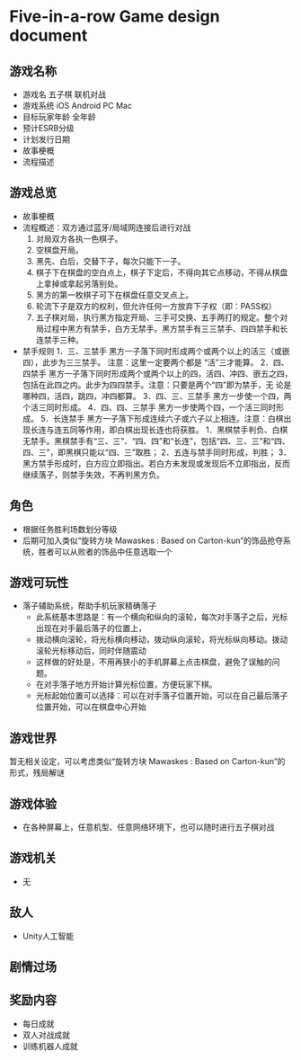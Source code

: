# Five-in-a-row Game design document
## 游戏名称
- 游戏名 五子棋 联机对战
- 游戏系统 iOS Android PC Mac
- 目标玩家年龄 全年龄
- 预计ESRB分级
- 计划发行日期
- 故事梗概
- 流程描述

## 游戏总览
- 故事梗概
- 流程概述：双方通过蓝牙/局域网连接后进行对战
	1. 对局双方各执一色棋子。
	2. 空棋盘开局。
	3. 黑先、白后，交替下子，每次只能下一子。
	4. 棋子下在棋盘的空白点上，棋子下定后，不得向其它点移动，不得从棋盘上拿掉或拿起另落别处。
	5. 黑方的第一枚棋子可下在棋盘任意交叉点上。
	6. 轮流下子是双方的权利，但允许任何一方放弃下子权（即：PASS权）
	7. 五子棋对局，执行黑方指定开局、三手可交换、五手两打的规定。整个对局过程中黑方有禁手，白方无禁手。黑方禁手有三三禁手、四四禁手和长连禁手三种。
- 禁手规则
	1．三、三禁手
	黑方一子落下同时形成两个或两个以上的活三（或嵌四），此步为三三禁手。 注意：这里一定要两个都是 “活”三才能算。
	2．四、四禁手
	黑方一子落下同时形成两个或两个以上的四，活四、冲四、嵌五之四，包括在此四之内。此步为四四禁手。注意：只要是两个“四”即为禁手，无
	论是哪种四，活四，跳四，冲四都算。
	3．四、三、三禁手
	黑方一步使一个四，两个活三同时形成。
	4．四、四、三禁手
	黑方一步使两个四，一个活三同时形成。
	5．长连禁手
	黑方一子落下形成连续六子或六子以上相连。注意：白棋出现长连与连五同等作用，即白棋出现长连也将获胜。
	1．黑棋禁手判负、白棋无禁手。黑棋禁手有“三、三”、“四、四”和“长连”，包括“四、三、三”和“四、四、三”，即黑棋只能以“四、三”取胜；
	2．五连与禁手同时形成，判胜；
	3．黑方禁手形成时，白方应立即指出。若白方未发现或发现后不立即指出，反而继续落子，则禁手失效，不再判黑方负。

## 角色
- 根据任务胜利场数划分等级
- 后期可加入类似“旋转方块 Mawaskes : Based on Carton-kun”的饰品抢夺系统，胜者可以从败者的饰品中任意选取一个

## 游戏可玩性
- 落子辅助系统，帮助手机玩家精确落子
    - 此系统基本思路是：有一个横向和纵向的滚轮，每次对手落子之后，光标出现在对手最后落子的位置上，
    - 拨动横向滚轮，将光标横向移动，拨动纵向滚轮，将光标纵向移动。拨动滚轮光标移动后，同时伴随震动
    - 这样做的好处是，不用再狭小的手机屏幕上点击棋盘，避免了误触的问题。
    - 在对手落子地方开始计算光标位置，方便玩家下棋。
    - 光标起始位置可以选择：可以在对手落子位置开始，可以在自己最后落子位置开始，可以在棋盘中心开始

## 游戏世界
暂无相关设定，可以考虑类似“旋转方块 Mawaskes : Based on Carton-kun”的形式，残局解谜

## 游戏体验
- 在各种屏幕上，任意机型、任意网络环境下，也可以随时进行五子棋对战

## 游戏机关
- 无

## 敌人
- Unity人工智能

## 剧情过场


## 奖励内容
- 每日成就
- 双人对战成就
- 训练机器人成就
